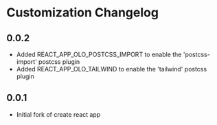 # Customization Changelog

## 0.0.2

- Added REACT_APP_OLO_POSTCSS_IMPORT to enable the 'postcss-import' postcss plugin
- Added REACT_APP_OLO_TAILWIND to enable the 'tailwind' postcss plugin

## 0.0.1

- Initial fork of create react app
